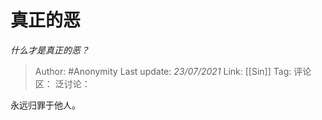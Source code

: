 # 真正的恶
*什么才是真正的恶？*

> Author: #Anonymity
> Last update: *23/07/2021*
> Link: [[Sin]]
> Tag:
> 评论区：
> 泛讨论：

永远归罪于他人。
